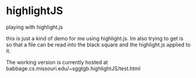 highlightJS
===========

playing with highlight.js

this is just a kind of demo for me using highlight.js.  Im also trying to get is so that a file can be read into the black square and
the highlight.js applied to it.  

The working version is currently hosted at babbage.cs.missouri.edu/~sggtgb.highlightJS/test.html
